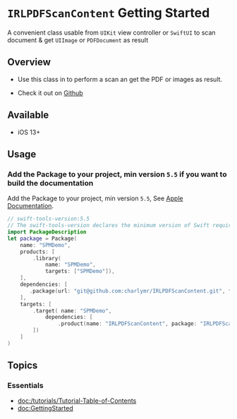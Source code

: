 # ``IRLPDFScanContent`` Getting Started

A convenient class usable from `UIKit` view controller or `SwiftUI` to scan document & get `UIImage` or `PDFDocument` as result

## Overview

- Use this class in to perform a scan an get the PDF or images as result.

- Check it out on [Github](https://github.com/charlymr/IRLPDFScanContent) 

## Available

- iOS 13+

## Usage

### Add the Package to your project, min version `5.5` if you want to build the documentation
Add the Package to your project, min version `5.5`, See [Apple Documentation](https://developer.apple.com/documentation/swift_packages/adding_package_dependencies_to_your_app).

```swift
// swift-tools-version:5.5
// The swift-tools-version declares the minimum version of Swift required to build this package.
import PackageDescription
let package = Package(
    name: "SPMDemo",
    products: [
        .library(
            name: "SPMDemo",
            targets: ["SPMDemo"]),
    ],
    dependencies: [
       .package(url: "git@github.com:charlymr/IRLPDFScanContent.git", from: "1.0.0"),
    ],
    targets: [
        .target( name: "SPMDemo",
            dependencies: [
                .product(name: "IRLPDFScanContent", package: "IRLPDFScanContent"),
        ])
    ]
)
```

## Topics

### Essentials

- <doc:/tutorials/Tutorial-Table-of-Contents>
- <doc:GettingStarted>
